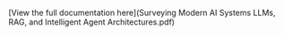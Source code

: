 [View the full documentation here](Surveying Modern AI Systems LLMs, RAG, and Intelligent Agent Architectures.pdf)
